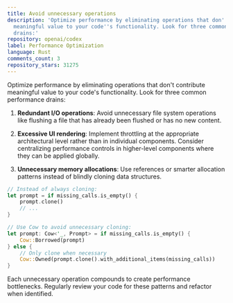 ```yaml
---
title: Avoid unnecessary operations
description: 'Optimize performance by eliminating operations that don''t contribute
  meaningful value to your code''s functionality. Look for three common performance
  drains:'
repository: openai/codex
label: Performance Optimization
language: Rust
comments_count: 3
repository_stars: 31275
---
```


Optimize performance by eliminating operations that don't contribute meaningful value to your code's functionality. Look for three common performance drains:

1. **Redundant I/O operations**: Avoid unnecessary file system operations like flushing a file that has already been flushed or has no new content.
   
2. **Excessive UI rendering**: Implement throttling at the appropriate architectural level rather than in individual components. Consider centralizing performance controls in higher-level components where they can be applied globally.

3. **Unnecessary memory allocations**: Use references or smarter allocation patterns instead of blindly cloning data structures.

```rust
// Instead of always cloning:
let prompt = if missing_calls.is_empty() {
    prompt.clone()
    // ...
}

// Use Cow to avoid unnecessary cloning:
let prompt: Cow<'_, Prompt> = if missing_calls.is_empty() {
    Cow::Borrowed(prompt)
} else {
    // Only clone when necessary
    Cow::Owned(prompt.clone().with_additional_items(missing_calls))
}
```

Each unnecessary operation compounds to create performance bottlenecks. Regularly review your code for these patterns and refactor when identified.